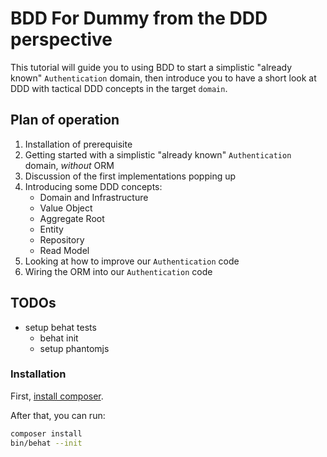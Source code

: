 # BDD For Dummy from the DDD perspective

This tutorial will guide you to using BDD to start a simplistic "already known" 
`Authentication` domain, then introduce you to have a short look at DDD 
with tactical DDD concepts in the target `domain`.

## Plan of operation

 1. Installation of prerequisite
 2. Getting started with a simplistic "already known" 
    `Authentication` domain, *without* ORM
 3. Discussion of the first implementations popping up
 4. Introducing some DDD concepts:
     * Domain and Infrastructure
     * Value Object
     * Aggregate Root
     * Entity
     * Repository
     * Read Model
 5. Looking at how to improve our `Authentication` code
 6. Wiring the ORM into our `Authentication` code

## TODOs

- setup behat tests
    - behat init
    - setup phantomjs 
 
### Installation

First, [install composer](https://getcomposer.org/download/).

After that, you can run:

```sh
composer install
bin/behat --init
```
